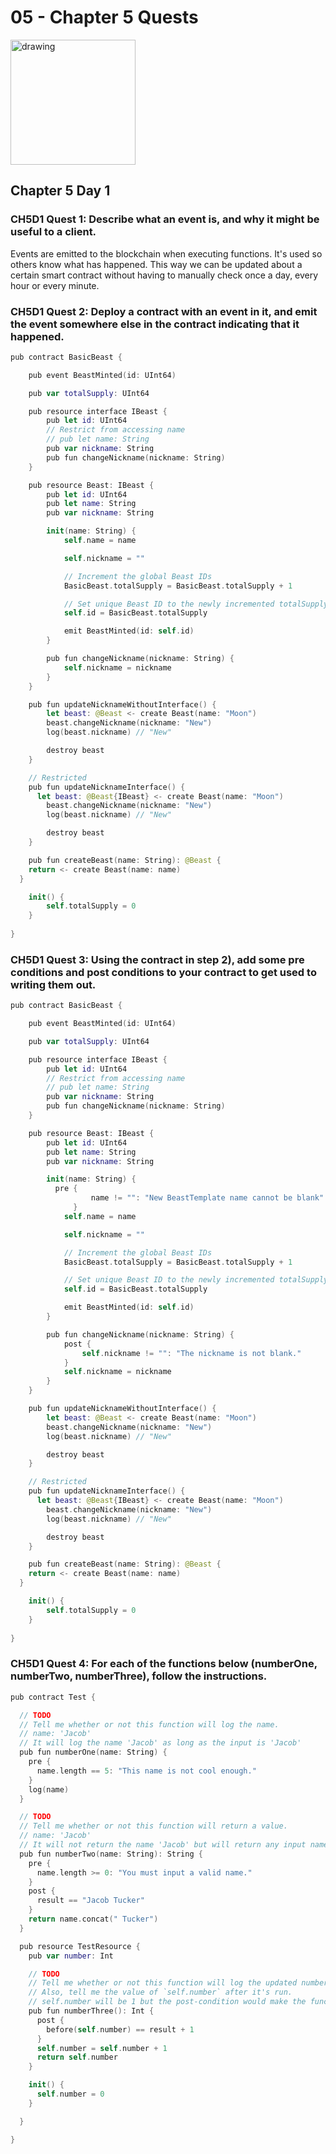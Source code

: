 # 05 - Chapter 5 Quests

<img src="https://t4.ftcdn.net/jpg/02/55/89/59/360_F_255895994_daLC1HyNe3LsJyoVyDo8vBLvC8V4F5yi.jpg" alt="drawing" width="200"/>

## Chapter 5 Day 1

### CH5D1 Quest 1: Describe what an event is, and why it might be useful to a client.

Events are emitted to the blockchain when executing functions. It's used so others know what has happened. This way we can be updated about a certain smart contract without having to manually check once a day, every hour or every minute.

### CH5D1 Quest 2: Deploy a contract with an event in it, and emit the event somewhere else in the contract indicating that it happened.

```swift
pub contract BasicBeast {

    pub event BeastMinted(id: UInt64)

    pub var totalSupply: UInt64

    pub resource interface IBeast {
        pub let id: UInt64
        // Restrict from accessing name
        // pub let name: String
        pub var nickname: String
        pub fun changeNickname(nickname: String)
    }

    pub resource Beast: IBeast {
        pub let id: UInt64
        pub let name: String
        pub var nickname: String

        init(name: String) {
            self.name = name

            self.nickname = ""

            // Increment the global Beast IDs
            BasicBeast.totalSupply = BasicBeast.totalSupply + 1

            // Set unique Beast ID to the newly incremented totalSupply
            self.id = BasicBeast.totalSupply

            emit BeastMinted(id: self.id)
        }

        pub fun changeNickname(nickname: String) {
            self.nickname = nickname
        }
    }

    pub fun updateNicknameWithoutInterface() {
        let beast: @Beast <- create Beast(name: "Moon")
        beast.changeNickname(nickname: "New")
        log(beast.nickname) // "New"

        destroy beast
    }

    // Restricted
    pub fun updateNicknameInterface() {
      let beast: @Beast{IBeast} <- create Beast(name: "Moon")
        beast.changeNickname(nickname: "New")
        log(beast.nickname) // "New"

        destroy beast
    }

    pub fun createBeast(name: String): @Beast {
    return <- create Beast(name: name)
  }

    init() {
        self.totalSupply = 0
    }
    
}
```

### CH5D1 Quest 3: Using the contract in step 2), add some pre conditions and post conditions to your contract to get used to writing them out.

```swift
pub contract BasicBeast {

    pub event BeastMinted(id: UInt64)

    pub var totalSupply: UInt64

    pub resource interface IBeast {
        pub let id: UInt64
        // Restrict from accessing name
        // pub let name: String
        pub var nickname: String
        pub fun changeNickname(nickname: String)
    }

    pub resource Beast: IBeast {
        pub let id: UInt64
        pub let name: String
        pub var nickname: String

        init(name: String) {
          pre {
                  name != "": "New BeastTemplate name cannot be blank"
              }
            self.name = name

            self.nickname = ""

            // Increment the global Beast IDs
            BasicBeast.totalSupply = BasicBeast.totalSupply + 1

            // Set unique Beast ID to the newly incremented totalSupply
            self.id = BasicBeast.totalSupply

            emit BeastMinted(id: self.id)
        }

        pub fun changeNickname(nickname: String) {
            post {
                self.nickname != "": "The nickname is not blank."
            }
            self.nickname = nickname
        }
    }

    pub fun updateNicknameWithoutInterface() {
        let beast: @Beast <- create Beast(name: "Moon")
        beast.changeNickname(nickname: "New")
        log(beast.nickname) // "New"

        destroy beast
    }

    // Restricted
    pub fun updateNicknameInterface() {
      let beast: @Beast{IBeast} <- create Beast(name: "Moon")
        beast.changeNickname(nickname: "New")
        log(beast.nickname) // "New"

        destroy beast
    }

    pub fun createBeast(name: String): @Beast {
    return <- create Beast(name: name)
  }

    init() {
        self.totalSupply = 0
    }
    
}
```

### CH5D1 Quest 4: For each of the functions below (numberOne, numberTwo, numberThree), follow the instructions.

```swift
pub contract Test {

  // TODO
  // Tell me whether or not this function will log the name.
  // name: 'Jacob'
  // It will log the name 'Jacob' as long as the input is 'Jacob'
  pub fun numberOne(name: String) {
    pre {
      name.length == 5: "This name is not cool enough."
    }
    log(name)
  }

  // TODO
  // Tell me whether or not this function will return a value.
  // name: 'Jacob'
  // It will not return the name 'Jacob' but will return any input name that is valid and add ' Tucker' in the end of it
  pub fun numberTwo(name: String): String {
    pre {
      name.length >= 0: "You must input a valid name."
    }
    post {
      result == "Jacob Tucker"
    }
    return name.concat(" Tucker")
  }

  pub resource TestResource {
    pub var number: Int

    // TODO
    // Tell me whether or not this function will log the updated number.
    // Also, tell me the value of `self.number` after it's run.
    // self.number will be 1 but the post-condition would make the function fail.
    pub fun numberThree(): Int {
      post {
        before(self.number) == result + 1
      }
      self.number = self.number + 1
      return self.number
    }

    init() {
      self.number = 0
    }

  }

}
```
